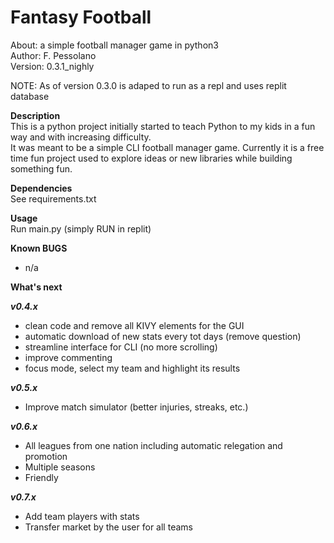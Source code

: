 # Fantasy Football  
About:      a simple football manager game in python3  
Author:     F. Pessolano  
Version:    0.3.1_nighly

NOTE:       As of version 0.3.0 is adaped to run as a repl and uses replit database   


**Description**  
This is a python project initially started to teach Python to my kids in a fun way and with increasing difficulty.  
It was meant to be a simple CLI football manager game. Currently it is a free time fun project used to explore ideas or new libraries while building something fun.     

**Dependencies**  
See requirements.txt  

**Usage**  
Run main.py (simply RUN in replit)

**Known BUGS**  
 - n/a   

**What's next**

***v0.4.x***
 - clean code and remove all KIVY elements for the GUI
 - automatic download of new stats every tot days (remove question)
 - streamline interface for CLI (no more scrolling)
 - improve commenting
 - focus mode, select my team and highlight its results

***v0.5.x***
 - Improve match simulator (better injuries, streaks, etc.)

***v0.6.x***
 - All leagues from one nation including automatic relegation and promotion
 - Multiple seasons 
 - Friendly

***v0.7.x***
 - Add team players with stats  
 - Transfer market by the user for all teams  





